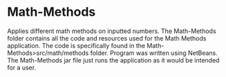# Math-Methods
Applies different math methods on inputted numbers.
The Math-Methods folder contains all the code and resources used for the Math Methods application. The code is specifically found in the Math-Methods>src/math/methods folder. Program was written using NetBeans.
The Math-Methods jar file just runs the application as it would be intended for a user.

